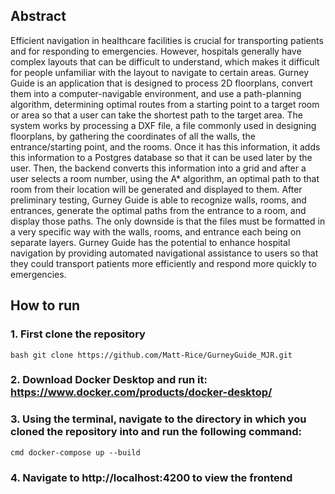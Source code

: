 ## Abstract
Efficient navigation in healthcare facilities is crucial for transporting patients and for responding to emergencies. However, hospitals generally have complex layouts that can be difficult to understand, which makes it difficult for people unfamiliar with the layout to navigate to certain areas. Gurney Guide is an application that is designed to process 2D floorplans, convert them into a computer-navigable environment, and use a path-planning algorithm, determining optimal routes from a starting point to a target room or area so that a user can take the shortest path to the target area. The system works by processing a DXF file, a file commonly used in designing floorplans, by gathering the coordinates of all the walls, the entrance/starting point, and the rooms. Once it has this information, it adds this information to a Postgres database so that it can be used later by the user. Then, the backend converts this information into a grid and after a user selects a room number, using the A* algorithm, an optimal path to that room from their location will be generated and displayed to them. After preliminary testing, Gurney Guide is able to recognize walls, rooms, and entrances, generate the optimal paths from the entrance to a room, and display those paths. The only downside is that the files must be formatted in a very specific way with the walls, rooms, and entrance each being on separate layers. Gurney Guide has the potential to enhance hospital navigation by providing automated navigational assistance to users so that they could transport patients more efficiently and respond more quickly to emergencies.

## How to run

### 1. First clone the repository 
```bash git clone https://github.com/Matt-Rice/GurneyGuide_MJR.git```

### 2. Download Docker Desktop and run it: https://www.docker.com/products/docker-desktop/
   
### 3. Using the terminal, navigate to the directory in which you cloned the repository into and run the following command:
   ```cmd docker-compose up --build```
   
### 4. Navigate to http://localhost:4200 to view the frontend

